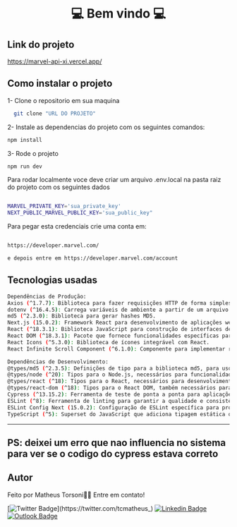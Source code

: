 
<center> <h1>💻 Bem vindo 💻</h1> </center>

## Link do projeto 
https://marvel-api-xi.vercel.app/

## Como instalar o projeto
1- Clone o repositorio em sua maquina
 ```bash
   git clone "URL DO PROJETO"
   ```

2- Instale as  dependencias do projeto com os seguintes comandos:

   ```bash
   npm install
   ```

3- Rode o projeto

   ```bash
 npm run dev
   ```

Para rodar localmente voce deve criar um arquivo .env.local na pasta raiz do projeto com os seguintes dados 

   ```bash

MARVEL_PRIVATE_KEY='sua_private_key'
NEXT_PUBLIC_MARVEL_PUBLIC_KEY='sua_public_key"

  ```
Para pegar esta credenciais crie uma conta em: 

  ```bash

https://developer.marvel.com/

e depois entre em https://developer.marvel.com/account
```

## Tecnologias usadas 
```bash
Dependências de Produção:
Axios (^1.7.7): Biblioteca para fazer requisições HTTP de forma simples.
dotenv (^16.4.5): Carrega variáveis de ambiente a partir de um arquivo .env para process.env.
md5 (^2.3.0): Biblioteca para gerar hashes MD5.
Next.js (15.0.2): Framework React para desenvolvimento de aplicações web com suporte a server-side rendering e geração de sites estáticos.
React (^18.3.1): Biblioteca JavaScript para construção de interfaces de usuário.
React DOM (^18.3.1): Pacote que fornece funcionalidades específicas para o DOM usadas com React.
React Icons (^5.3.0): Biblioteca de ícones integrável com React.
React Infinite Scroll Component (^6.1.0): Componente para implementar rolagem infinita em aplicações React.

Dependências de Desenvolvimento:
@types/md5 (^2.3.5): Definições de tipo para a biblioteca md5, para uso com TypeScript.
@types/node (^20): Tipos para o Node.js, necessários para funcionalidades como manipulação de caminhos e leitura de arquivos.
@types/react (^18): Tipos para o React, necessários para desenvolvimento com TypeScript.
@types/react-dom (^18): Tipos para o React DOM, também necessários para TypeScript.
Cypress (^13.15.2): Ferramenta de teste de ponta a ponta para aplicações web.
ESLint (^8): Ferramenta de linting para garantir a qualidade e consistência do código.
ESLint Config Next (15.0.2): Configuração de ESLint específica para projetos Next.js.
TypeScript (^5): Superset do JavaScript que adiciona tipagem estática opcional.
```
--------------------

## PS: deixei um erro que nao influencia no sistema para ver se o codigo do cypress estava correto


## Autor

Feito por Matheus Torsoni👋🏽 Entre em contato!

[![Twitter Badge](https://img.shields.io/badge/-@tcmatheus-1ca0f1?style=flat-square&labelColor=1ca0f1&logo=twitter&logoColor=white&link=https://twitter.com/tcmatheus_)](https://twitter.com/tcmatheus_) [![Linkedin Badge](https://img.shields.io/badge/-Matheus-Torsoni?style=flat-square&logo=Linkedin&logoColor=white&link=https://www.linkedin.com/in/matheus-torsoni-b33957156/)](https://www.linkedin.com/in/matheus-torsoni-b33957156/) 
[![Outlook Badge](https://img.shields.io/badge/matheus_tcampos@hotmail.com-c14438?style=flat-square&logo=outlook&logoColor=white&link=mailto:matheus_tcampos@hotmail.com)](matheus_tcampos@hotmail.com)
